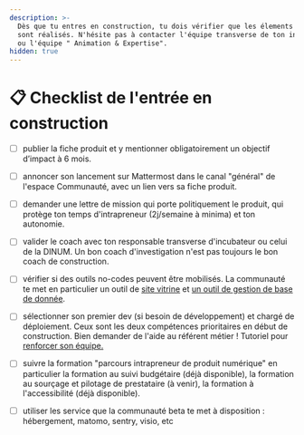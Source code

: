```yaml
---
description: >-
  Dès que tu entres en construction, tu dois vérifier que les élements suivants
  sont réalisés. N'hésite pas à contacter l'équipe transverse de ton incubateur
  ou l'équipe " Animation & Expertise".
hidden: true
---
```


# 📋 Checklist de l'entrée en construction

* [ ] publier la fiche produit et y mentionner obligatoirement un objectif d’impact à 6 mois.
* [ ] annoncer son lancement sur Mattermost dans le canal "général" de l'espace Communauté, avec un lien vers sa fiche produit.
* [ ] demander une lettre de mission qui porte politiquement le produit, qui protège ton temps d'intrapreneur (2j/semaine à minima) et ton autonomie.
* [ ] valider le coach avec ton responsable transverse d'incubateur ou celui de la DINUM. Un bon coach d'investigation n'est pas toujours le bon coach de construction.
* [ ] vérifier si des outils no-codes peuvent être mobilisés. La communauté te met en particulier un outil de [site vitrine](https://doc.incubateur.net/communaute/les-outils-de-la-communaute/autres-services/sites-faciles) et [un outil de gestion de base de donnée](https://doc.incubateur.net/communaute/les-outils-de-la-communaute/autres-services/grist).
* [ ] sélectionner son premier dev (si besoin de développement) et chargé de déploiement. Ceux sont les deux compétences prioritaires en début de construction. Bien demander de l'aide au référent métier !  Tutoriel pour[ renforcer son équipe.](https://doc.incubateur.net/communaute/gerer-son-produit/gestion-au-quotidien/renforcer-l-equipe)
* [ ] suivre la formation "parcours intrapreneur de produit numérique" en particulier la formation au suivi budgétaire (déjà disponible), la formation au sourçage et pilotage de prestataire (à venir), la formation à l'accessibilité (déjà disponible).
* [ ] utiliser les service que la communauté beta te met à disposition : hébergement, matomo, sentry, visio, etc



